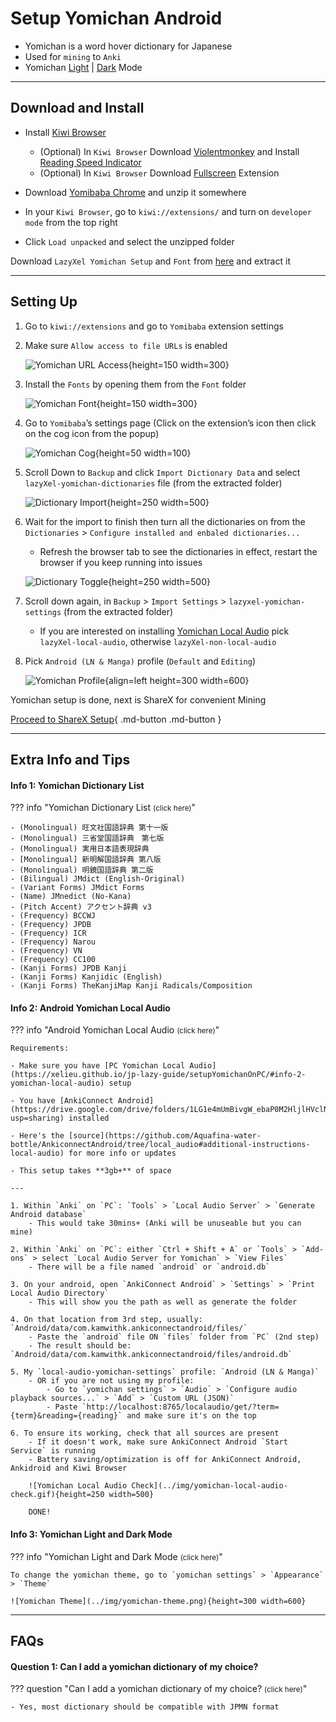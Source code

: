 # Setup Yomichan Android

- Yomichan is a word hover dictionary for Japanese
- Used for `mining` to `Anki`
- Yomichan [Light](../img/yomichan-light.png) | [Dark](../img/yomichan-dark.png) Mode

---

## Download and Install

- Install [Kiwi Browser](https://play.google.com/store/apps/details?id=com.kiwibrowser.browser&hl=en_US)
    - (Optional) In `Kiwi Browser` Download [Violentmonkey](https://chrome.google.com/webstore/detail/violentmonkey/jinjaccalgkegednnccohejagnlnfdag) and Install [Reading Speed Indicator](https://greasyfork.org/en/scripts/459921-reading-speed-statistics-ttsu-app)
    - (Optional) In `Kiwi Browser` Download [Fullscreen](https://chrome.google.com/webstore/detail/fullscreen/lbpgkagpackldbkfookmmdpfaolnoged) Extension

- Download [Yomibaba Chrome](https://github.com/forsakeninfinity/yomibaba/releases) and unzip it somewhere
- In your `Kiwi Browser`, go to `kiwi://extensions/` and turn on `developer mode` from the top right
- Click `Load unpacked` and select the unzipped folder

Download `LazyXel Yomichan Setup` and `Font` from [here](https://drive.google.com/drive/folders/1s_PdQ9HWvpDFXkh_AGGzVgqrFBGhUsbI?usp=sharing) and extract it

---

## Setting Up

1. Go to `kiwi://extensions` and go to `Yomibaba` extension settings

2. Make sure `Allow access to file URLs` is enabled

    ![Yomichan URL Access](../img/url-access.png){height=150 width=300}

3. Install the `Fonts` by opening them from the `Font` folder

    ![Yomichan Font](../img/fonts.png){height=150 width=300}

4. Go to `Yomibaba`’s settings page (Click on the extension’s icon then click on the cog icon from the popup)

    ![Yomichan Cog](../img/yomichan-cog.png){height=50 width=100}

5. Scroll Down to `Backup` and click `Import Dictionary Data` and select `lazyXel-yomichan-dictionaries` file (from the extracted folder)

    ![Dictionary Import](../img/import-dictionary.png){height=250 width=500}

6. Wait for the import to finish then turn all the dictionaries on from the `Dictionaries` > `Configure installed and enbaled dictionaries...`
    - Refresh the browser tab to see the dictionaries in effect,
restart the browser if you keep running into issues

    ![Dictionary Toggle](../img/dictionary-toggle.png){height=250 width=500}

7. Scroll down again, in `Backup` > `Import Settings` > `lazyxel-yomichan-settings` (from the extracted folder)
    - If you are interested on installing [Yomichan Local Audio](https://xelieu.github.io/jp-lazy-guide/setupYomichanOnAndroid/#info-2-android-yomichan-local-audio) pick `lazyXel-local-audio`, otherwise `lazyXel-non-local-audio`

8. Pick `Android (LN & Manga)` profile (`Default` and `Editing`)

    ![Yomichan Profile](../img/yomichan-profiles.png){align=left height=300 width=600}

Yomichan setup is done, next is ShareX for convenient Mining

[Proceed to ShareX Setup](setupShareX.md){ .md-button .md-button }

---

## Extra Info and Tips

#### Info 1: Yomichan Dictionary List

??? info "Yomichan Dictionary List <small>(click here)</small>"

    - (Monolingual) 旺文社国語辞典 第十一版
    - (Monolingual) 三省堂国語辞典　第七版
    - (Monolingual) 実用日本語表現辞典
    - [Monolingual] 新明解国語辞典 第八版
    - (Monolingual) 明鏡国語辞典 第二版
    - (Bilingual) JMdict (English-Original)
    - (Variant Forms) JMdict Forms
    - (Name) JMnedict (No-Kana)
    - (Pitch Accent) アクセント辞典 v3
    - (Frequency) BCCWJ
    - (Frequency) JPDB
    - (Frequency) ICR
    - (Frequency) Narou
    - (Frequency) VN
    - (Frequency) CC100
    - (Kanji Forms) JPDB Kanji
    - (Kanji Forms) Kanjidic (English)
    - (Kanji Forms) TheKanjiMap Kanji Radicals/Composition

#### Info 2: Android Yomichan Local Audio

??? info "Android Yomichan Local Audio <small>(click here)</small>"

    Requirements:
    
    - Make sure you have [PC Yomichan Local Audio](https://xelieu.github.io/jp-lazy-guide/setupYomichanOnPC/#info-2-yomichan-local-audio) setup

    - You have [AnkiConnect Android](https://drive.google.com/drive/folders/1LG1e4mUmBivgW_ebaP0M2HljlHVclNEg?usp=sharing) installed

    - Here's the [source](https://github.com/Aquafina-water-bottle/AnkiconnectAndroid/tree/local_audio#additional-instructions-local-audio) for more info or updates

    - This setup takes **3gb+** of space

    ---

    1. Within `Anki` on `PC`: `Tools` > `Local Audio Server` > `Generate Android database`
        - This would take 30mins+ (Anki will be unuseable but you can mine)
    
    2. Within `Anki` on `PC`: either `Ctrl + Shift + A` or `Tools` > `Add-ons` > select `Local Audio Server for Yomichan` > `View Files`
        - There will be a file named `android` or `android.db`

    3. On your android, open `AnkiConnect Android` > `Settings` > `Print Local Audio Directory`
        - This will show you the path as well as generate the folder
    
    4. On that location from 3rd step, usually: `Android/data/com.kamwithk.ankiconnectandroid/files/`
        - Paste the `android` file ON `files` folder from `PC` (2nd step)
        - The result should be: `Android/data/com.kamwithk.ankiconnectandroid/files/android.db`
    
    5. My `local-audio-yomichan-settings` profile: `Android (LN & Manga)`
        - OR if you are not using my profile:
            - Go to `yomichan settings` > `Audio` > `Configure audio playback sources...` > `Add` > `Custom URL (JSON)`
            - Paste `http://localhost:8765/localaudio/get/?term={term}&reading={reading}` and make sure it's on the top
    
    6. To ensure its working, check that all sources are present
        - If it doesn't work, make sure AnkiConnect Android `Start Service` is running
        - Battery saving/optimization is off for AnkiConnect Android, Ankidroid and Kiwi Browser

        ![Yomichan Local Audio Check](../img/yomichan-local-audio-check.gif){height=250 width=500}

        DONE!

#### Info 3: Yomichan Light and Dark Mode

??? info "Yomichan Light and Dark Mode <small>(click here)</small>"

    To change the yomichan theme, go to `yomichan settings` > `Appearance` > `Theme`

    ![Yomichan Theme](../img/yomichan-theme.png){height=300 width=600}

---

## FAQs

#### Question 1: Can I add a yomichan dictionary of my choice?

??? question "Can I add a yomichan dictionary of my choice? <small>(click here)</small>"

    - Yes, most dictionary should be compatible with JPMN format